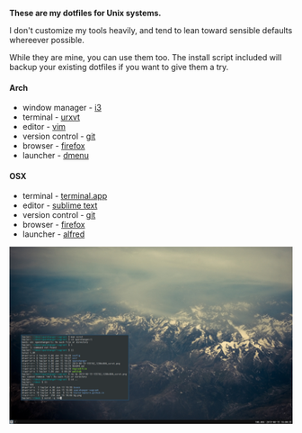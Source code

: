 **These are my dotfiles for Unix systems.**

I don't customize my tools heavily, and tend to lean toward sensible defaults whereever possible.

While they are mine, you can use them too. The install script included will backup your existing dotfiles if you want to give them a try.

#### Arch

- window manager - [i3](http://i3wm.org/)
- terminal - [urxvt](http://software.schmorp.de/pkg/rxvt-unicode.html)
- editor - [vim](http://www.vim.org/)
- version control - [git](http://git-scm.com/)
- browser - [firefox](http://www.mozilla.org/en-US/firefox/new/)
- launcher - [dmenu](http://tools.suckless.org/dmenu/)

#### OSX

- terminal - [terminal.app](http://www.apple.com/osx/apps/all.html#terminal)
- editor - [sublime text](http://www.sublimetext.com/)
- version control - [git](http://git-scm.com/)
- browser - [firefox](http://www.mozilla.org/en-US/firefox/new/)
- launcher - [alfred](http://www.alfredapp.com/)


![Recent Desktop](screenshot.png)
